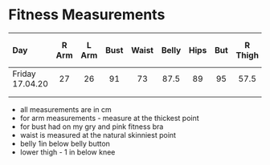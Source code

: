 # Fitness Measurements

| Day | R Arm | L Arm | Bust | Waist | Belly | Hips | But |R Thigh | L Thigh| R Top knee  | R Top knee |
|:---|:----:|:----:|:----:|:----:|:----:|:----:|:----:|:----:|:----:|:----:| :----:|
| Friday 17.04.20 | 27 | 26  | 91  | 73  | 87.5  | 89  | 95  | 57.5  | 57.5 | 41  |  41 |
|   |   |   |   |   |   |   |   |   |   |   |
|   |   |   |   |   |   |   |   |   |   |   |


- all measurements are in cm
- for arm measurements - measure at the thickest point
- for bust had on my gry and pink fitness bra
- waist is measured at the natural skinniest point
- belly 1in below belly button
- lower thigh - 1 in below knee